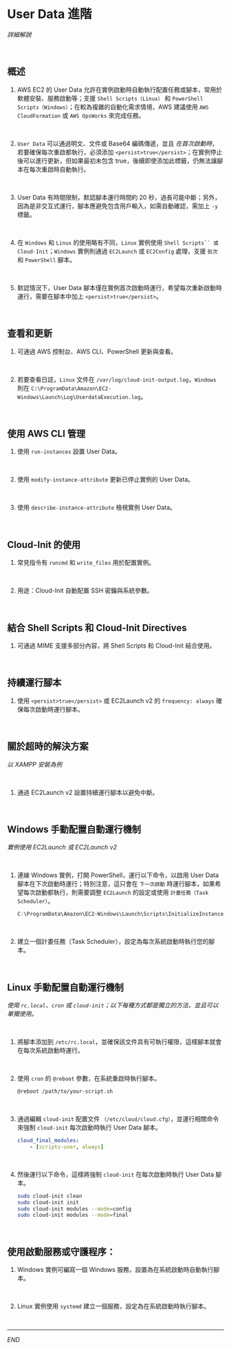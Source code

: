 # User Data 進階

_詳細解說_

<br>

## 概述

1. AWS EC2 的 User Data 允許在實例啟動時自動執行配置任務或腳本，常用於軟體安裝、服務啟動等；支援 `Shell Scripts（Linux）` 和 `PowerShell Scripts（Windows）`；在較為複雜的自動化需求情境，AWS 建議使用 `AWS CloudFormation` 或 `AWS OpsWorks` 來完成任務。

<br>

2. `User Data` 可以通過明文、文件或 Base64 編碼傳遞，並且 _在首次啟動時_，若要確保每次重啟都執行，必須添加 `<persist>true</persist>`；在實例停止後可以進行更新，但如果最初未包含 <persist>true</persist>，後續即使添加此標籤，仍無法讓腳本在每次重啟時自動執行。

<br>

3. User Data 有時間限制，默認腳本運行時間約 20 秒，過長可能中斷；另外，因為是非交互式運行，腳本應避免包含用戶輸入，如需自動確認，需加上 `-y` 標籤。

<br>

4. 在 `Windows` 和 `Linux` 的使用略有不同，`Linux` 實例使用 `Shell Scripts`` 或 Cloud-Init`；`Windows` 實例則通過 `EC2Launch` 或 `EC2Config` 處理，支援 `批次` 和 `PowerShell` 腳本。

<br>

5. 默認情況下，User Data 腳本僅在實例首次啟動時運行，希望每次重新啟動時運行，需要在腳本中加上 `<persist>true</persist>`。 

<br>

## 查看和更新

1. 可通過 AWS 控制台、AWS CLI、PowerShell 更新與查看。

<br>

2. 若要查看日誌，`Linux` 文件在 `/var/log/cloud-init-output.log`，`Windows` 則在 `C:\ProgramData\Amazon\EC2-Windows\Launch\Log\UserdataExecution.log`。

<br>

## 使用 AWS CLI 管理

1. 使用 `run-instances` 設置 User Data。

<br>

2. 使用 `modify-instance-attribute` 更新已停止實例的 User Data。

<br>

3. 使用 `describe-instance-attribute` 檢視實例 User Data。

<br>

## Cloud-Init 的使用

1. 常見指令有 `runcmd` 和 `write_files` 用於配置實例。

<br>

2. 用途：Cloud-Init 自動配置 SSH 密鑰與系統參數。

<br>

## 結合 Shell Scripts 和 Cloud-Init Directives

1. 可通過 MIME 支援多部分內容，將 Shell Scripts 和 Cloud-Init 結合使用。

<br>

## 持續運行腳本

1. 使用 `<persist>true</persist>` 或 EC2Launch v2 的 `frequency: always` 確保每次啟動時運行腳本。

<br>

##  關於超時的解決方案

_以 XAMPP 安裝為例_

<br>

1. 通過 EC2Launch v2 設置持續運行腳本以避免中斷。

<br>

## Windows 手動配置自動運行機制

_實例使用 EC2Launch 或 EC2Launch v2_

<br>

1. 連線 Windows 實例，打開 PowerShell，運行以下命令，以啟用 User Data 腳本在下次啟動時運行；特別注意，這只會在 `下一次啟動` 時運行腳本，如果希望每次啟動都執行，則需要調整 `EC2Launch` 的設定或使用 `計畫任務（Task Scheduler）`。

    ```powershell
    C:\ProgramData\Amazon\EC2-Windows\Launch\Scripts\InitializeInstance.ps1 -Schedule
    ```

<br>

2. 建立一個計畫任務（Task Scheduler），設定為每次系統啟動時執行您的腳本。

<br>

## Linux 手動配置自動運行機制

_使用 `rc.local`、`cron` 或 `cloud-init`；以下每種方式都是獨立的方法，並且可以單獨使用。_

<br>

1. 將腳本添加到 `/etc/rc.local`，並確保該文件具有可執行權限，這樣腳本就會在每次系統啟動時運行。

<br>

2. 使用 `cron` 的 `@reboot` 參數，在系統重啟時執行腳本。

    ```bash
    @reboot /path/to/your-script.sh
    ```

<br>

3. 通過編輯 `cloud-init` 配置文件 `（/etc/cloud/cloud.cfg）`，並運行相關命令來強制 `cloud-init` 每次啟動時執行 User Data 腳本。

    ```yaml
    cloud_final_modules:
        - [scripts-user, always]
    ```

<br>

4. 然後運行以下命令，這樣將強制 `cloud-init` 在每次啟動時執行 User Data 腳本。

    ```bash
    sudo cloud-init clean
    sudo cloud-init init
    sudo cloud-init modules --mode=config
    sudo cloud-init modules --mode=final
    ```

<br>

## 使用啟動服務或守護程序：

1. Windows 實例可編寫一個 Windows 服務，設置為在系統啟動時自動執行腳本。

<br>

2. Linux 實例使用 `systemd` 建立一個服務，設定為在系統啟動時執行腳本。

<br>

___

_END_